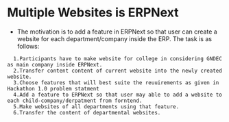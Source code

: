 # Multiple Websites is ERPNext
- The motivation is to add a feature in ERPNext so that user can create a website for each department/company inside the ERP. The task is as follows:

 ```
   1.Participants have to make website for college in considering GNDEC as main company inside ERPNext.
   2.Transfer content content of current website into the newly created website.
   3.Choose features that will best suite the reuuirements as given in Hackathon 1.0 problem statment
   4.Add a feature to ERPNext so that user may able to add a website to each child-company/derpatment from forntend.
   5.Make websites of all departments using that feature.
   6.Transfer the content of departmental websites.
